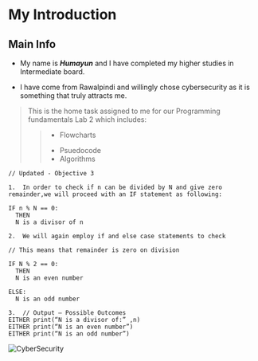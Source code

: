 # My Introduction
## Main Info
- My name is ***Humayun*** and I have completed my higher studies in Intermediate board.
+ I have come from Rawalpindi and willingly chose cybersecurity as it is something that truly attracts me.
> This is the home task assigned to me for our Programming fundamentals Lab 2 which includes:
>> + Flowcharts
>> - Psuedocode
>> - Algorithms

```
// Updated - Objective 3

1.	In order to check if n can be divided by N and give zero remainder,we will proceed with an IF statement as following:

IF n % N == 0:
  THEN
  N is a divisor of n

2.	We will again employ if and else case statements to check 

// This means that remainder is zero on division

IF N % 2 == 0: 
  THEN
  N is an even number

ELSE:
  N is an odd number

3.	// Output – Possible Outcomes
EITHER print(“N is a divisor of:” ,n)
EITHER print(“N is an even number”)
EITHER print(“N is an odd number”)
```

![CyberSecurity](https://www.shutterstock.com/image-vector/abstract-banner-cyber-security-3d-600nw-2132246277.jpg)
